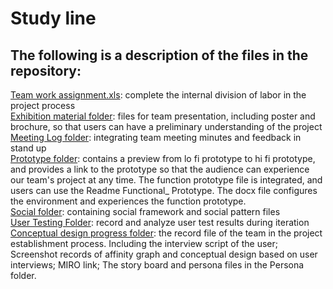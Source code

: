 # Study line

The following is a description of the files in the repository:    
---
[Team work assignment.xls](https://github.com/DECO3500-start-swinging/project/blob/main/team%20work%20assignment.xls): complete the internal division of labor in the project process    
[Exhibition material folder](https://github.com/DECO3500-start-swinging/project/tree/main/Exhibition%20materials): files for team presentation, including poster and brochure, so that users can have a preliminary understanding of the project    
[Meeting Log folder](https://github.com/DECO3500-start-swinging/project/tree/main/Meeting%20Log): integrating team meeting minutes and feedback in stand up  
[Prototype folder](https://github.com/DECO3500-start-swinging/project/tree/main/Prototype): contains a preview from lo fi prototype to hi fi prototype, and provides a link to the prototype so that the audience can experience our team's project at any time. The function prototype file is integrated, and users can use the Readme Functional_ Prototype. The docx file configures the environment and experiences the function prototype.    
[Social folder](https://github.com/DECO3500-start-swinging/project/tree/main/Social): containing social framework and social pattern files    
[User Testing Folder](https://github.com/DECO3500-start-swinging/project/tree/main/User%20Testing): record and analyze user test results during iteration    
[Conceptual design progress folder](https://github.com/DECO3500-start-swinging/project/tree/main/conceptual%20design%20progress): the record file of the team in the project establishment process. Including the interview script of the user; Screenshot records of affinity graph and conceptual design based on user interviews; MIRO link; The story board and persona files in the Persona folder.
